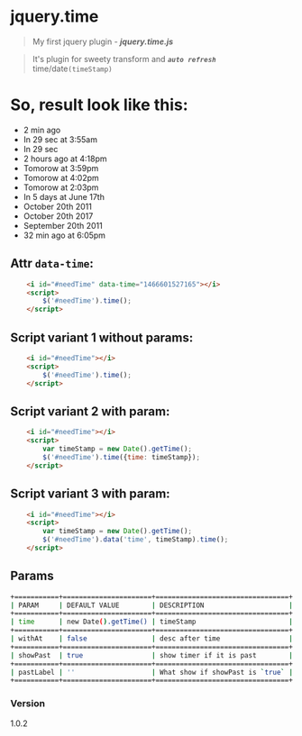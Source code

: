 # jquery.time

>My first jquery plugin - ***jquery.time.js***

> It's plugin for sweety transform and ***`auto refresh`*** time/date`(timeStamp)`

# So, result look like this:

 * 2 min ago
 * In 29 sec at 3:55am
 * In 29 sec
 * 2 hours ago at 4:18pm
 * Tomorow at 3:59pm
 * Tomorow at 4:02pm
 * Tomorow at 2:03pm
 * In 5 days at June 17th
 * October 20th 2011
 * October 20th 2017
 * September 20th 2011
 * 32 min ago at 6:05pm

## Attr `data-time`:

```html
	<i id="#needTime" data-time="1466601527165"></i>
	<script>
		$('#needTime').time();
	</script>
```

## Script variant 1 without params:

```html
	<i id="#needTime"></i>
	<script>
		$('#needTime').time();
	</script>
```

## Script variant 2 with param:

```html
	<i id="#needTime"></i>
	<script>
		var timeStamp = new Date().getTime();
		$('#needTime').time({time: timeStamp});
	</script>
```

## Script variant 3 with param:

```html
	<i id="#needTime"></i>
	<script>
		var timeStamp = new Date().getTime();
		$('#needTime').data('time', timeStamp).time();
	</script>
```

## Params
```sh
+===========+======================+=================================+
| PARAM     | DEFAULT VALUE        | DESCRIPTION                     |
+===========+======================+=================================+
| time      | new Date().getTime() | timeStamp                       |
+===========+======================+=================================+
| withAt    | false                | desc after time                 |
+===========+======================+=================================+
| showPast  | true                 | show timer if it is past        |
+===========+======================+=================================+
| pastLabel | ''                   | What show if showPast is `true` |
+===========+======================+=================================+
```

### Version
1.0.2
